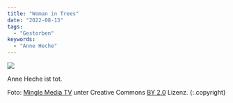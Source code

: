 ```yaml
---
title: "Woman in Trees"
date: "2022-08-13"
tags:
  - "Gestorben"
keywords:
  - "Anne Heche"
---
```


![](/img/06E292FB-F15A-4FEF-873C-5AEBDF28BA6F.jpeg)

Anne Heche ist tot.

Foto: [Mingle Media TV](https://commons.wikimedia.org/wiki/File:Anne_Heche_July_14,_2014_(cropped).jpg) unter Creative Commons [BY 2.0](https://creativecommons.org/licenses/by/2.0) Lizenz. {:.copyright}
